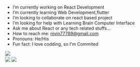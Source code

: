 

- I’m currently working on React Development
- I’m currently learning Web Development,flutter
- I’m looking to collaborate on react based project
- I’m looking for help with Learning Brain Computer Interface
- Ask me about React or any tech related stuffs...
- How to reach me: nivin77789@gmail.com
- Pronouns: He/His
- Fun fact: I love codding, so I'm Commited


<img src="https://github-readme-streak-stats.herokuapp.com/?user=nivin77789&theme=tokyonight_duo&date_format=M%20j%5B%2C%20Y%5D">  <nobr>  
  <img src="https://github-readme-stats.vercel.app/api?username=nivin77789&show_icons=true&theme=github_dark">
<img src="https://github-readme-stats.vercel.app/api/top-langs/?username=nivin77789&layout=compact&bg_color=0d1117">

